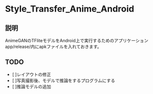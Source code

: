 # Style_Transfer_Anime_Android

## 説明
AnimeGANのTFliteモデルをAndroid上で実行するためのアプリケーション
app/release/内にapkファイルを入れておきます。

## TODO
- [ ]レイアウトの修正
- [ ]写真撮影後、モデルで推論をするプログラムにする
- [ ]推論モデルの追加
